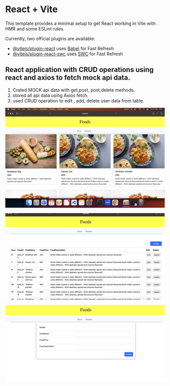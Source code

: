 # React + Vite

This template provides a minimal setup to get React working in Vite with HMR and some ESLint rules.

Currently, two official plugins are available:

- [@vitejs/plugin-react](https://github.com/vitejs/vite-plugin-react/blob/main/packages/plugin-react/README.md) uses [Babel](https://babeljs.io/) for Fast Refresh
- [@vitejs/plugin-react-swc](https://github.com/vitejs/vite-plugin-react-swc) uses [SWC](https://swc.rs/) for Fast Refresh


## React application with CRUD operations using react and axios to fetch mock api data. ##

1. Crated MOCK api data with get,post, post,delete methods.
2. stored all api data  using Axios fetch.
3. used CRUD operation to edit , add, delete user data from table.

![Alt text](<Screenshot 2024-02-27 at 19.01.16.png>) 

![Alt text](<Screenshot 2024-02-27 at 19.01.39.png>)

 ![Alt text](<Screenshot 2024-02-27 at 19.01.50.png>)
